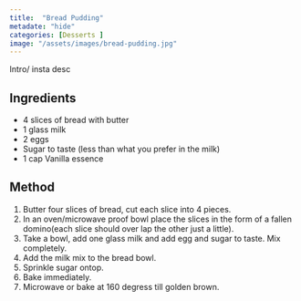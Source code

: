 ```yaml
---
title:  "Bread Pudding"
metadate: "hide"
categories: [Desserts ]
image: "/assets/images/bread-pudding.jpg"
---
```


Intro/ insta desc 

## Ingredients

- 4 slices of bread with butter
- 1 glass milk
- 2 eggs
- Sugar to taste (less than what you prefer in the milk)
- 1 cap Vanilla essence

## Method

1. Butter four slices of bread, cut each slice into 4 pieces.
2. In an oven/microwave proof bowl place the slices in the form of a fallen domino(each slice should over lap the other just a little).
3. Take a bowl, add one glass milk and add egg and sugar to taste. Mix completely.
4. Add the milk mix to the bread bowl.
5. Sprinkle sugar ontop.
6. Bake immediately.
7. Microwave or bake at 160 degress till golden brown.


